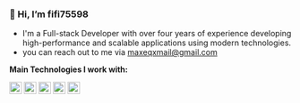### 👋 Hi, I’m fifi75598

- I'm a Full-stack Developer with over four years of experience developing high-performance and scalable applications using modern technologies.
- you can reach out to me via maxeqxmail@gmail.com

**Main Technologies I work with:**
<div>
<img src="https://www.vectorlogo.zone/logos/python/python-icon.svg" alt='Python' width="22" height="22"/>
<img src="https://www.vectorlogo.zone/logos/w3_html5/w3_html5-icon.svg" alt='Python' width="22" height="22"/>
<img src="https://www.vectorlogo.zone/logos/w3_html5/w3_html5-icon.svg" alt='Html' width="22" height="22"/>
<img src="https://www.vectorlogo.zone/logos/w3_css/w3_css-official.svg" alt='Css' width="22" height="22"/>
<img src="https://www.vectorlogo.zone/logos/javascript/javascript-icon.svg" alt='Javascript' width="22" height="22"/>
</div>
